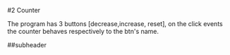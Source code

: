 #2 Counter

The program has 3 buttons [decrease,increase, reset], on the click events the counter behaves respectively to the btn's name.

##subheader
